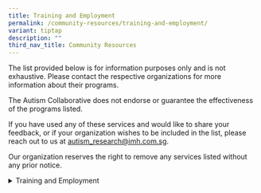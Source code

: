 ```yaml
---
title: Training and Employment
permalink: /community-resources/training-and-employment/
variant: tiptap
description: ""
third_nav_title: Community Resources
---
```

<p>The list provided below is for information purposes only and is not exhaustive.
Please contact the respective organizations for more information about
their programs.</p>
<p>The Autism Collaborative does not endorse or guarantee the effectiveness
of the programs listed.</p>
<p>If you have used any of these services and would like to share your feedback,
or if your organization wishes to be included in the list, please reach
out to us at <a href="mailto:autism_research@imh.com.sg" rel="noopener noreferrer nofollow" target="_blank">autism_research@imh.com.sg</a>.</p>
<p>Our organization reserves the right to remove any services listed without
any prior notice.</p>
<div data-type="detailGroup" class="isomer-accordion-group isomer-accordion isomer-accordion-white">
<details class="isomer-details">
<summary>Training and Employment</summary>
<div data-type="detailsContent" class="isomer-details-content">
<table style="minWidth: 50px">
<colgroup>
<col>
<col>
</colgroup>
<tbody>
<tr>
<th rowspan="1" colspan="1">
<p>Organization</p>
</th>
<th rowspan="1" colspan="1">
<p>Programme Information</p>
</th>
</tr>
<tr>
<td rowspan="1" colspan="1">
<p><strong><a href="https://www.projectdignity.sg/" rel="noopener nofollow" target="_blank">Project Dignity</a></strong>
</p>
<p></p>
<p>Contact: 9176 2115 (Whatsapp)</p>
<p>Email: <a href="mailto:trainer01@projectdignity.sg" rel="noopener noreferrer nofollow" target="_blank">trainer01@projectdignity.sg</a>
</p>
</td>
<td rowspan="1" colspan="1">
<p>Project Dignity provides skills training, placement and employment within
the F&amp;B and retail sector. Specialised programmes are available for
individuals with autism, including the Train-and-Place programme, and the
Food Safety Level 1 Programme.</p>
<p>*<em>Please note that registration with SGEnable is required for Project Dignity for subsidy purposes.</em>
</p>
</td>
</tr>
<tr>
<td rowspan="1" colspan="1">
<p><strong><a href="https://ymca.org.sg/ymca-youth-support-special-needs/" rel="noopener nofollow" target="_blank">YMCA Train and Place Series</a></strong>
</p>
<p></p>
<p>Email: <a href="mailto:trainandplace@ymca.org.sg" rel="noopener noreferrer nofollow" target="_blank">trainandplace@ymca.org.sg</a>
</p>
</td>
<td rowspan="1" colspan="1">
<p>The YMCA Train and Place series provides tailored, real-life training
to support persons with special needs in gaining employment in the service
and hospitality sector. It promotes confidence, work readiness and independent
living, with over 15 employment partners currently involved.</p>
<p><em>*Please note that there is an age requirement of 18 years and above to be eligible for this programme.</em>
</p>
</td>
</tr>
<tr>
<td rowspan="1" colspan="1">
<p><strong><a href="https://crunchyteeth.com.sg/home/" rel="noopener nofollow" target="_blank">Crunchy Teeth</a></strong>
</p>
<p></p>
<p>Contact: 9648 0067/8949 4943</p>
<p>Email: <a href="mailto:sales@woh.com.sg" rel="noopener noreferrer nofollow" target="_blank">sales@woh.com.sg</a>
</p>
</td>
<td rowspan="1" colspan="1">
<p>Crunchy Teeth is a ground-up inclusive project aimed at transforming the
employment prospects for youths and adults with autism.</p>
<ul data-tight="true" class="tight">
<li>
<p>Special Training Program: an internship program teaching basic baking
and work skills, empowering them with relevant abilities to seek employment.</p>
</li>
<li>
<p>Interns are partnered with SPED schools.</p>
</li>
</ul>
</td>
</tr>
<tr>
<td rowspan="1" colspan="1">
<p><strong><a href="https://www.me2.com.sg/artist-development-with-me2/" rel="noopener nofollow" target="_blank">Me2 Centre of Inclusive Arts</a></strong>
</p>
<p></p>
<p>Contact: 9239 2023</p>
<p>Email: <a href="mailto:askme@me2.com.sg" rel="noopener noreferrer nofollow" target="_blank">askme@me2.com.sg</a>
</p>
</td>
<td rowspan="1" colspan="1">
<p>Me2 is a social enterprise in Singapore, offering a specialised repertoire
of fun and interactive programmes. They believe in making arts accessible
so that everyone can experience or participate in the transformative impact
of the arts.</p>
<ul data-tight="true" class="tight">
<li>
<p>Artist Development with Me2: a comprehensive 6-month training programme
featuring various specialised tracks for Artists with Disabilities. These
tracks are designed to cater to individual interests and strengths, providing
their students with the skills and confidence they need to excel in their
chosen fields.</p>
</li>
</ul>
</td>
</tr>
<tr>
<td rowspan="1" colspan="1">
<p><strong><a href="https://trampolene.org/" rel="noopener nofollow" target="_blank">Trampolene</a></strong>
</p>
<p></p>
<p>Contact: 8044 0260</p>
<p>Email: <a href="mailto:contact@trampolene.org" rel="noopener noreferrer nofollow" target="_blank">contact@trampolene.org</a>
</p>
</td>
<td rowspan="1" colspan="1">
<p>Trampolene empowers individuals with autism and special needs with tailored
career pathways and development, including:</p>
<ul data-tight="true" class="tight">
<li>
<p>Skills Training</p>
</li>
<li>
<p>Guided Coaching &amp; Skills Enhancement</p>
</li>
<li>
<p>Professional Growth &amp; Development</p>
</li>
</ul>
</td>
</tr>
</tbody>
</table>
</div>
</details>
</div>
<p></p>